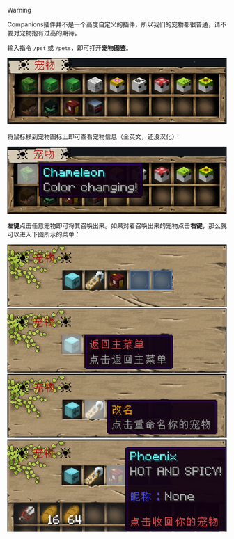 > [!warning]
> Companions插件并不是一个高度自定义的插件，所以我们的宠物都很普通，请不要对宠物抱有过高的期待。

输入指令 `/pet` 或 `/pets`，即可打开**宠物图鉴**。

![宠物图鉴](pics/petbook.png)

将鼠标移到宠物图标上即可查看宠物信息（全英文，还没汉化）：

![](pis/../pics/petbook2.png)

**左键**点击任意宠物即可将其召唤出来。如果对着召唤出来的宠物点击**右键**，那么就可以进入下图所示的菜单：

![](pics/petmenu.png)
![](pics/petmenu2.png)
![](pics/petmenu3.png)
![](pics/petmenu4.png)
